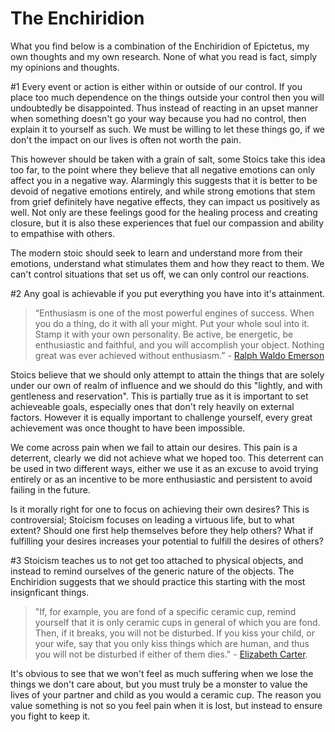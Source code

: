 # The Enchiridion

What you find below is a combination of the Enchiridion of Epictetus, my own thoughts and my own research. None of what you read is fact, simply my opinions and thoughts.


[Carter]: http://classics.mit.edu/Epictetus/epicench.html
[Sellars]: http://blogs.exeter.ac.uk/stoicismtoday/what-is-stoicism/
[Emerson]: http://en.wikipedia.org/wiki/Ralph_Waldo_Emerson
[Einstein]: http://www.goodreads.com/quotes/226265-only-those-who-attempt-the-absurd-can-achieve-the-impossible

    

#1
Every event or action is either within or outside of our control. If you place too much dependence on the things outside your control then you will undoubtedly be disappointed. Thus instead of reacting in an upset manner when something doesn't go your way because you had no control, then explain it to yourself as such. We must be willing to let these things go, if we don't the impact on our lives is often not worth the pain.

This however should be taken with a grain of salt, some Stoics take this idea too far, to the point where they believe that all negative emotions can only affect you in a negative way. Alarmingly this suggests that it is better to be devoid of negative emotions entirely, and while strong emotions that stem from grief definitely have negative effects, they can impact us positively as well. Not only are these feelings good for the healing process and creating closure, but it is also these experiences that fuel our compassion and ability to empathise with others. 

The modern stoic should seek to learn and understand more from their emotions, understand what stimulates them and how they react to them. We can't control situations that set us off, we can only control our reactions.

#2 
Any goal is achievable if you put everything you have into it's attainment. 

>“Enthusiasm is one of the most powerful engines of success. When you do a thing, do it with all your might. Put your whole soul into it. Stamp it with your own personality. Be active, be energetic, be enthusiastic and faithful, and you will accomplish your object. Nothing great was ever achieved without enthusiasm.” - [Ralph Waldo Emerson][Emerson]

Stoics believe that we should only attempt to attain the things that are solely under our own of realm of influence and we should do this "lightly, and with gentleness and reservation". This is partially true as it is important to set achieveable goals, especially ones that don't rely heavily on external factors. However it is equally important to challenge yourself, every great achievement was once thought to have been impossible.

<!---
>“Only those who attempt the absurd can achieve the impossible.” - [Albert Einstein][Einstein].
-->

We come across pain when we fail to attain our desires. This pain is a deterrent, clearly we did not achieve what we hoped too. This deterrent can be used in two different ways, either we use it as an excuse to avoid trying entirely or as an incentive to be more enthusiastic and persistent to avoid failing in the future.

Is it morally right for one to focus on achieving their own desires? This is controversial; Stoicism focuses on leading a virtuous life, but to what extent? Should one first help themselves before they help others? What if fulfilling your desires increases your potential to fulfill the desires of others? 

#3
Stoicism teaches us to not get too attached to physical objects, and instead to remind ourselves of the generic nature of the objects. The Enchiridion suggests that we should practice this starting with the most insignficant things.

>"If, for example, you are fond of a specific ceramic cup, remind yourself that it is only ceramic cups in general of which you are fond. Then, if it breaks, you will not be disturbed. If you kiss your child, or your wife, say that you only kiss things which are human, and thus you will not be disturbed if either of them dies." - [Elizabeth Carter][Carter].

It's obvious to see that we won't feel as much suffering when we lose the things we don't care about, but you must truly be a monster to value the lives of your partner and child as you would a ceramic cup. The reason you value something is not so you feel pain when it is lost, but instead to ensure you fight to keep it.

<!---
#On Emotion (drafting)
>"Despite the popular image, the Stoic does not repress or deny his emotions; instead he simply doesn’t have them in the first place" - [John Sellars][Sellars].

It is not right to be passionless. Emotions are part of human nature, they are instinctive. One should not seek to become unemotional, one should not try to repress or control their emotions, one should simply try to better understand them and how they affect their thoughts and actions.

Emotion is instinctive, we experience emotion because it has been passed to us through evolution where natural selection has chosen it as a valuable asset to our survival.

However, over the last 5000 society has developed drastically in such a way that evolution could not keep up and in that time we began to obstruct the process of natural selection. There are a number of vestigial traits in humans that Charles Darwin listed in "The Descent of Man", I suggest that some of the instinctive emotions we have may now be a hindrance rather than an advantage.

Some of our innate emotions are crucial for our development, for example joy is an excellent motivator and sorrow a deterrent. As humans living in 21st century we develop and learn at an alarming rate. We are at a stage where once we reach maturity we are capable of logically and ethically making our own decisions, we don't need to rely on emotion as much as we have in the past. A great deal of emotions just get in our way, anger is only useful in a physical confrontation, sadness slows our movements and introverts us and lust/love exist solely to ensure the next generation.

Rather than letting your emotions affect the outcome of a decision, look at it logically, of course assess whatever emotions you are feeling and factor them in, but always look at the big picture. 
-->
